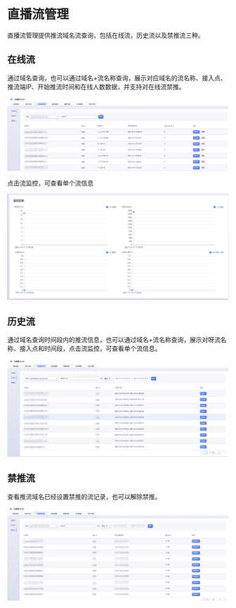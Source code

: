 # 直播流管理

直播流管理提供推流域名流查询，包括在线流，历史流以及禁推流三种。

## 在线流

通过域名查询，也可以通过域名+流名称查询，展示对应域名的流名称、接入点、推流端IP、开始推流时间和在线人数数据，并支持对在线流禁推。

![在线流](../images/2021-直播流管理在线流.png)

点击流监控，可查看单个流信息

![在线流监控](../images/2021-直播流管理在线流监控数据.png)


## 历史流

通过域名查询时间段内的推流信息，也可以通过域名+流名称查询，展示对呀流名称、接入点和时间段，点击流监控，可查看单个流信息。

![历史流](../images/2021-直播流管理历史流.png)

## 禁推流

查看推流域名已经设置禁推的流记录，也可以解除禁推。

![禁推流](../images/2021-直播流管理禁推流.png)

